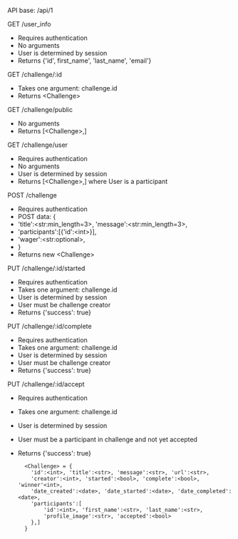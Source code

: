 API base: /api/1

GET /user_info
* Requires authentication
* No arguments
* User is determined by session
* Returns {'id', first_name', 'last_name', 'email'}


GET /challenge/:id
* Takes one argument: challenge.id
* Returns \<Challenge>

GET /challenge/public
* No arguments
* Returns [\<Challenge>,]

GET /challenge/user
* Requires authentication
* No arguments
* User is determined by session
* Returns [\<Challenge>,] where User is a participant

POST /challenge
* Requires authentication
* POST data: {
*  'title':\<str:min_length=3>, 'message':\<str:min_length=3>,
*  'participants':[{'id':\<int>}],
*  'wager':\<str:optional>, 
* }
* Returns new \<Challenge>

PUT /challenge/:id/started
* Requires authentication
* Takes one argument: challenge.id
* User is determined by session
* User must be challenge creator
* Returns {'success': true}

PUT /challenge/:id/complete
* Requires authentication
* Takes one argument: challenge.id
* User is determined by session
* User must be challenge creator
* Returns {'success': true}

PUT /challenge/:id/accept
* Requires authentication
* Takes one argument: challenge.id
* User is determined by session
* User must be a participant in challenge and not yet accepted
* Returns {'success': true}


        <Challenge> = {
          'id':<int>, 'title':<str>, 'message':<str>, 'url':<str>,
          'creator':<int>, 'started':<bool>, 'complete':<bool>, 'winner'<int>,
          'date_created':<date>, 'date_started':<date>, 'date_completed':<date>,
          'participants':[
              'id':<int>, 'first_name':<str>, 'last_name':<str>,
              'profile_image':<str>, 'accepted':<bool>
          },]
        }
